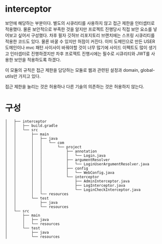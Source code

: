 # interceptor
보안에 해당하는 부분이다. 별도의 시큐리티를 사용하지 않고 접근 제한을 인터셉터로 적용했다. 물론 보안적으로 부족한 것을 알지만 프로젝트 진행당시 직접 보안 요소를 넣어보고 싶어서 구성했다. 차후 필자 깃허브 리포지토리 브랜치에는 스프링 시큐리티를 적용한 코드도 있다. 물론 바꿀 수 있지만 허점이 커진다. 이미 도메인으로 만든 USER 도메인이나 mvc 패턴 사이사이 바꿔야할 것이 너무 많기에 사이드 이펙트도 많이 생기고 인터셉터로 진행하겠지만 차후 프로젝트 진행시에는 필수로 시큐리티와 JWT를 사용한 보안을 적용하도록 하겠다.

이 모듈의 규칙은 접근 제한을 담당하는 모듈로 웹과 관련된 설정과 domain, global-utils만 가지고 있다.

접근 제한을 늘리는 것은 허용하나 다른 기술의 의존하는 것은 허용하지 않는다.

# 구성
```
│   ├── interceptor
│   │   ├── build.gradle
│   │   └── src
│   │       ├── main
│   │       │   ├── java
│   │       │   │   └── com
│   │       │   │       └── project
│   │       │   │           ├── annotation
│   │       │   │           │   └── Login.java
│   │       │   │           ├── argumentResolver
│   │       │   │           │   └── LoginUserArgumentResolver.java
│   │       │   │           ├── config
│   │       │   │           │   └── WebConfig.java
│   │       │   │           └── interceptor
│   │       │   │               ├── AdminInterceptor.java
│   │       │   │               ├── LogInterceptor.java
│   │       │   │               └── LoginCheckInterceptor.java
│   │       │   └── resources
│   │       └── test
│   │           ├── java
│   │           └── resources
│   └── src
│       ├── main
│       │   ├── java
│       │   └── resources
│       └── test
│           ├── java
│           └── resources